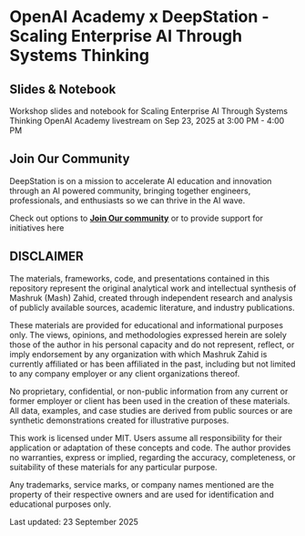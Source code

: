 # OpenAI Academy x DeepStation - Scaling Enterprise AI Through Systems Thinking

## Slides & Notebook

Workshop slides and notebook for Scaling Enterprise AI Through Systems Thinking
OpenAI Academy livestream on Sep 23, 2025 at 3:00 PM - 4:00 PM

## Join Our Community

DeepStation is on a mission to accelerate AI education and innovation through an AI powered community, bringing together engineers, professionals, and enthusiasts so we can thrive in the AI wave.

Check out options to **[Join Our community](https://deepstation.ai/connect)** or to provide support for initiatives here

## DISCLAIMER

The materials, frameworks, code, and presentations contained in this repository represent the original analytical work and intellectual synthesis of Mashruk (Mash) Zahid, created through independent research and analysis of publicly available sources, academic literature, and industry publications. 

These materials are provided for educational and informational purposes only. The views, opinions, and methodologies expressed herein are solely those of the author in his personal capacity and do not represent, reflect, or imply endorsement by any organization with which Mashruk Zahid is currently affiliated or has been affiliated in the past, including but not limited to any company employer or any client organizations thereof.

No proprietary, confidential, or non-public information from any current or former employer or client has been used in the creation of these materials. All data, examples, and case studies are derived from public sources or are synthetic demonstrations created for illustrative purposes.

This work is licensed under MIT. Users assume all responsibility for their application or adaptation of these concepts and code. The author provides no warranties, express or implied, regarding the accuracy, completeness, or suitability of these materials for any particular purpose.

Any trademarks, service marks, or company names mentioned are the property of their respective owners and are used for identification and educational purposes only.

Last updated: 23 September 2025
